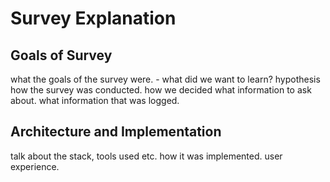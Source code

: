 # Survey Explanation

<!--
After the introductory chapter, it seems fairly common to 
include a chapter that reviews the literature and 
introduces methodology used throughout the thesis.
-->

## Goals of Survey

what the goals of the survey were. - what did we want to learn? hypothesis     
how the survey was conducted. 
how we decided what information to ask about. 
what information that was logged.  

## Architecture and Implementation

talk about the stack, tools used etc. how it was implemented. user experience.  
<!-- blank lines at end -necessary for template -->

